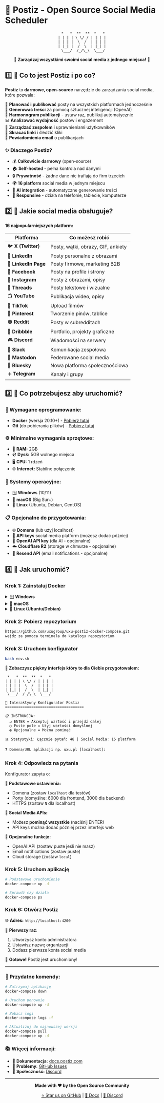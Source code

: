 # 🚀 Postiz - Open Source Social Media Scheduler

<div align="center">

```
 *   *  **  **  *   *
| | | | \ \/ / | | | |
| | | |  \  /  | | | |
| |_| |  /  \  | |_| |
 \___/  /_/\_\  \___/
```

**🌟 Zarządzaj wszystkimi swoimi social media z jednego miejsca! 🌟**

</div>

## 1️⃣ 🎯 Co to jest Postiz i po co?

**Postiz** to **darmowe, open-source** narzędzie do zarządzania social media, które pozwala:

🎨 **Planować i publikować** posty na wszystkich platformach jednocześnie  
🤖 **Generować treści** za pomocą sztucznej inteligencji (OpenAI)  
📅 **Harmonogram publikacji** - ustaw raz, publikuj automatycznie  
📊 **Analizować wydajność** postów i engażement  
👥 **Zarządzać zespołem** i uprawnieniami użytkowników  
🔗 **Skracać linki** i śledzić kliki  
📧 **Powiadomienia email** o publikacjach

### ✨ **Dlaczego Postiz?**
- 💰 **Całkowicie darmowy** (open-source)
- 🏠 **Self-hosted** - pełna kontrola nad danymi
- 🔒 **Prywatność** - żadne dane nie trafiają do firm trzecich
- 🌍 **16 platform** social media w jednym miejscu
- 🤖 **AI integration** - automatyczne generowanie treści
- 📱 **Responsive** - działa na telefonie, tablecie, komputerze

## 2️⃣ 📱 Jakie social media obsługuje?

**16 najpopularniejszych platform:**

| Platforma | Co możesz robić |
|-----------|-----------------|
| 🐦 **X (Twitter)** | Posty, wątki, obrazy, GIF, ankiety |
| 💼 **LinkedIn** | Posty personalne z obrazami |
| 🏢 **LinkedIn Page** | Posty firmowe, marketing B2B |
| 📘 **Facebook** | Posty na profile i strony |
| 📸 **Instagram** | Posty z obrazami, opisy |
| 🧵 **Threads** | Posty tekstowe i wizualne |
| 📺 **YouTube** | Publikacja wideo, opisy |
| 🎵 **TikTok** | Upload filmów |
| 📌 **Pinterest** | Tworzenie pinów, tablice |
| 🟠 **Reddit** | Posty w subredditach |
| 🎨 **Dribbble** | Portfolio, projekty graficzne |
| 🎮 **Discord** | Wiadomości na serwery |
| 💬 **Slack** | Komunikacja zespołowa |
| 🐘 **Mastodon** | Federowane social media |
| 💙 **Bluesky** | Nowa platforma społecznościowa |
| ✈️ **Telegram** | Kanały i grupy |

## 3️⃣ 💾 Co potrzebujesz aby uruchomić?

### **🐳 Wymagane oprogramowanie:**
- **Docker** (wersja 20.10+) - [Pobierz tutaj](https://www.docker.com/products/docker-desktop/)
- **Git** (do pobierania plików) - [Pobierz tutaj](https://git-scm.com/downloads)

### **⚙️ Minimalne wymagania sprzętowe:**
- 💾 **RAM:** 2GB
- 💿 **Dysk:** 5GB wolnego miejsca
- 🖥️ **CPU:** 1 rdzeń
- 🌐 **Internet:** Stabilne połączenie

### **🔧 Systemy operacyjne:**
- 🪟 **Windows** (10/11)
- 🍎 **macOS** (Big Sur+)
- 🐧 **Linux** (Ubuntu, Debian, CentOS)

### **📋 Opcjonalne do przygotowania:**
- 🌐 **Domena** (lub użyj localhost)
- 🔑 **API keys** social media platform (możesz dodać później)
- 🤖 **OpenAI API key** (dla AI - opcjonalne)
- ☁️ **Cloudflare R2** (storage w chmurze - opcjonalne)
- 📧 **Resend API** (email notifications - opcjonalne)

## 4️⃣ 🚀 Jak uruchomić?

### **Krok 1: Zainstaluj Docker**

<details>
<summary>🪟 <strong>Windows</strong></summary>

**Metoda 1: Docker Desktop (zalecane)**
1. 📥 Pobierz [Docker Desktop dla Windows](https://desktop.docker.com/win/main/amd64/Docker%20Desktop%20Installer.exe)
2. 🔧 Uruchom installer i postępuj zgodnie z instrukcjami
3. ✅ Upewnij się że WSL2 integration jest włączona
4. 🔄 Restart komputera jeśli będzie wymagany
5. 📥 Pobierz [Git dla Windows](https://git-scm.com/download/win) jeśli nie masz

**Metoda 2: WSL2 (dla zaawansowanych)**
```powershell
# 1. Zainstaluj WSL2
wsl --install

# 2. Restart komputera

# 3. W WSL2 Terminal:
wsl
sudo apt update
sudo apt install docker.io docker-compose git -y
sudo usermod -aG docker $USER
```
</details>

<details>
<summary>🍎 <strong>macOS</strong></summary>

**Metoda 1: Docker Desktop (zalecane)**
1. 📥 Pobierz [Docker Desktop dla Mac](https://desktop.docker.com/mac/main/amd64/Docker.dmg)
2. 🔧 Przeciągnij Docker.app do Applications
3. 🚀 Uruchom Docker Desktop z Applications
4. ⏳ Poczekaj aż ikona Docker w menu bar będzie aktywna
5. 📥 Pobierz [Git dla Mac](https://git-scm.com/download/mac) jeśli nie masz

**Metoda 2: Homebrew**
```bash
# Zainstaluj Homebrew (jeśli nie masz)
/bin/bash -c "$(curl -fsSL https://raw.githubusercontent.com/Homebrew/install/HEAD/install.sh)"

# Zainstaluj Docker Desktop + Git
brew install --cask docker
brew install git
```
</details>

<details>
<summary>🐧 <strong>Linux (Ubuntu/Debian)</strong></summary>

```bash
# Zainstaluj Docker
curl -fsSL https://get.docker.com -o get-docker.sh
sudo sh get-docker.sh
sudo usermod -aG docker $USER

# Zainstaluj Git
sudo apt install git -y

# Restart sesji (lub wyloguj/zaloguj)
newgrp docker
```
</details>

### **Krok 2: Pobierz repozytorium**

```bash
https://github.com/uxugroup/uxu-postiz-docker-compose.git
wejdz za pomoca terminala do katalogu repozytorium
```

### **Krok 3: Uruchom konfigurator**

```bash
bash env.sh
```

**🎨 Zobaczysz piękny interfejs który to dla Ciebie przygotowałem:**
```
 *   *  **  **  *   *
| | | | \ \/ / | | | |
| | | |  \  /  | | | |
| |_| |  /  \  | |_| |
 \___/  /_/\_\  \___/

🚀 Interaktywny Konfigurator Postiz
====================================

📋 INSTRUKCJA:
  ↵ ENTER = Akceptuj wartość i przejdź dalej
  ○ Puste pole = Użyj wartości domyślnej
  ◐ Opcjonalne = Można pominąć

📊 Statystyki: Łącznie pytań: 48 | Social Media: 16 platform

❓ Domena/URL aplikacji np. uxu.pl [localhost]: 
```

### **Krok 4: Odpowiedz na pytania**

Konfigurator zapyta o:

**📱 Podstawowe ustawienia:**
- Domena (zostaw `localhost` dla testów)
- Porty (domyślne: 6000 dla frontend, 3000 dla backend)
- HTTPS (zostaw `N` dla localhost)

**📱 Social Media APIs:**
- Możesz **pominąć wszystkie** (naciśnij ENTER)
- API keys można dodać później przez interfejs web

**🤖 Opcjonalne funkcje:**
- OpenAI API (zostaw puste jeśli nie masz)
- Email notifications (zostaw puste)
- Cloud storage (zostaw `local`)

### **Krok 5: Uruchom aplikację**

```bash
# Podstawowe uruchomienie
docker-compose up -d

# Sprawdź czy działa
docker-compose ps
```

### **Krok 6: Otwórz Postiz**

🌐 **Adres:** `http://localhost:4200`

👤 **Pierwszy raz:**
1. Utworzysz konto administratora
2. Ustawisz nazwę organizacji
3. Dodasz pierwsze konta social media

🎉 **Gotowe!** Postiz jest uruchomiony!

---

### 🔧 **Przydatne komendy:**

```bash
# Zatrzymaj aplikację
docker-compose down

# Uruchom ponownie
docker-compose up -d

# Zobacz logi
docker-compose logs -f

# Aktualizuj do najnowszej wersji
docker-compose pull
docker-compose up -d
```

### 📚 **Więcej informacji:**

- 📖 **Dokumentacja:** [docs.postiz.com](https://docs.postiz.com)
- 🐛 **Problemy:** [GitHub Issues](https://github.com/gitroomhq/postiz-app/issues)
- 💬 **Społeczność:** [Discord](https://discord.gg/postiz)

---

<div align="center">

**Made with ❤️ by the Open Source Community**

[⭐ Star us on GitHub](https://github.com/gitroomhq/postiz-app) | [📖 Docs](https://docs.postiz.com) | [💬 Discord](https://discord.gg/postiz)

</div>